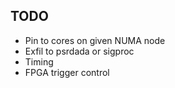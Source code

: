 ## TODO
- Pin to cores on given NUMA node
- Exfil to psrdada or sigproc
- Timing
- FPGA trigger control